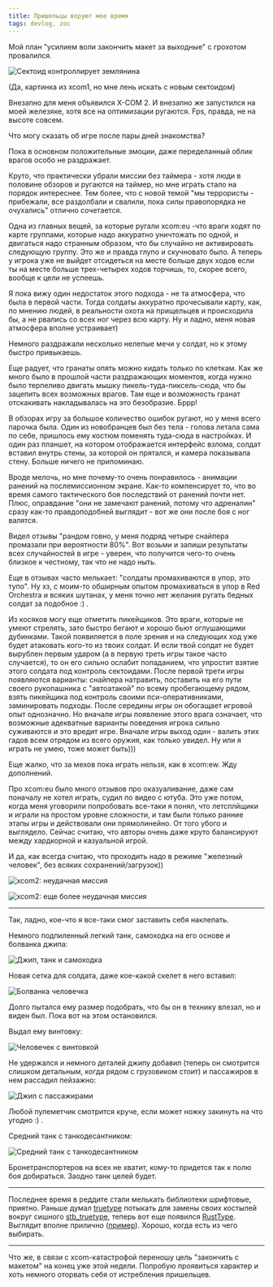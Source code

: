 ```yaml
---
title: Пришельцы воруют мое время
tags: devlog, zoc
---
```


Мой план "усилием воли закончить макет за выходные" с грохотом
провалился.

![Сектоид контроллирует землянина](http://i.imgur.com/uNVSb9c.jpg)

(Да, картинка из xcom1, но мне лень искать с новым сектоидом)

Внезапно для меня объявился X-COM 2. И внезапно же запустился на моей
железяке, хотя все на оптимизации ругаются. Fps, правда, не на высоте
совсем.

Что могу сказать об игре после пары дней знакомства?

Пока в основном положительные эмоции, даже переделанный облик врагов
особо не раздражает.

Круто, что практически убрали миссии без таймера - хотя люди в половине
обзоров и ругаются на таймер, но мне играть стало на порядок интереснее.
Тем более, что с новой темой "мы террористы - прибежали, все раздолбали
и свалили, пока силы правопорядка не очухались" отлично сочетается.

Одна из главных вещей, за которые ругали xcom:eu -что враги ходят по
карте группами, которые надо аккуратно уничтожать по одной, и двигаться
надо странным образом, что бы случайно не активировать следующую группу.
Это же и правда глупо и скучновато было. А теперь у игрока уже не выйдет
отсидеться на месте больше двух ходов если ты на месте больше
трех-четырех ходов торчишь, то, скорее всего, вообще к цели не успеешь.

Я пока вижу один недостаток этого подхода - не та атмосфера, что была в
первой части. Тогда солдаты аккуратно прочесывали карту, как, по мнению
людей, в реальности охота на прищельцев и происходила бы, а не рвались
со всех ног через всю карту. Ну и ладно, меня новая атмосфера вполне
устраивает)

Немного раздражали несколько нелепые мечи у солдат, но к этому быстро
привыкаешь.

Еще радует, что гранаты опять можно кидать только по клеткам. Как же
много было в прошлой части раздражающих моментов, когда нужно было
терпеливо двигать мышку пикель-туда-пиксель-сюда, что бы зацепить всех
возможных врагов. Там еще и возможность гранат отскакивать накладывалась
на это безобразие. Бррр!

В обзорах игру за большое количество ошибок ругают, но у меня всего
парочка была. Один из новобранцев был без тела - голова летала сама по
себе, пришлось ему костюм поменять туда-сюда в настройках. И один раз
планшет, на котором отображается интерфейс взлома, солдат вставил внутрь
стены, за которой он прятался, и камера показывала стену. Больше ничего
не припоминаю.

Вроде мелочь, но мне почему-то очень понравилось - анимации ранений на
послемиссионном экране. Как-то компенсирует то, что во время самого
тактического боя последствий от ранений почти нет. Плюс, оправдание "они
не замечают ранений, потому что адреналин" сразу как-то правдоподобней
выглядит - вот же они после боя с ног валятся.

Видел отзывы "рандом говно, у меня подряд четыре снайпера промазали при
вероятности 80%". Вот возьми и запиши результаты всех случайностей в
игре - уверен, что получится чего-то очень близкое к честному, так что
не надо ныть.

Еще в отзывах часто мелькает: "солдаты промахиваются в упор, это тупо".
Ну хз, с моим-то обширным опытом промахиваться в упор в Red Orchestra и
всяких шутанах, у меня точно нет желания ругать бедных солдат за
подобное :) .

Из косяков могу еще отметить пикейщиков. Это враги, которые не умеют
стрелять, зато быстро бегают и хорошо бьют оглушающими дубинками. Такой
появиляется в поле зрения и на следующих ход уже будет атаковать кого-то
из твоих солдат. И если твой солдат не будет вырублен первым ударом (а в
первую треть игры такое часто случается), то он его сильно ослабит
попаданием, что упростит взятие этого солдата под контроль сектоидами.
После первой трети игры появляются варианты: снайпера натравить,
поставить на его пути своего рукопашника с "автоатакой" по всему
пробегающему рядом, взять пикейщика под контроль своими
пси-оперативниками, заминировать подходы. После середины игры он
обогащает игровой опыт однозначно. Но вначале игры появление этого врага
означает, что возможные адекватные варианты поведения игрока сильно
суживаются и это вредит игре. Вначале игры выход один - валить этих
гадов всем отрядом из всего оружия, как только увидел. Ну или я играть
не умею, тоже может быть)))

Еще жалко, что за мехов пока играть нельзя, как в xcom:ew. Жду
дополнений.

Про xcom:eu было много отзывов про оказуаливание, даже сам поначалу не
хотел играть, судил по видео с ютуба. Это уже потом, когда меня
уговорили попробовать все-таки я понял, что летсплйщики и играли на
простом уровне сложности, и там были только ранние этапы игры и
действовали они прямолинейно. От того убого и выглядело. Сейчас считаю,
что авторы очень даже круто балансируют между хардкорной и казуальной
игрой.

И да, как всегда считаю, что проходить надо в режиме "железный человек",
без всяких сохранений/загрузок))

![xcom2: неудачная миссия](http://i.imgur.com/uSfqLSc.jpg)

![xcom2: еще более неудачная миссия](http://i.imgur.com/OOv9YCx.jpg)

------------------------------------------------------------------------

Так, ладно, кое-что я все-таки смог заставить себя наклепать.

Немного подпиленный легкий танк, самоходка на его основе и болванка
джипа:

![Джип, танк и самоходка](http://i.imgur.com/POQVRr6.png)

Новая сетка для солдата, даже кое-какой скелет в него вставил:

![Болванка человечка](http://i.imgur.com/mDOsTVE.png)

Долго пытался ему размер подобрать, что бы он в технику влезал, но и
виден был. Пока вот на этом остановился.

Выдал ему винтовку:

![Человечек с винтовкой](http://i.imgur.com/0Rghhut.png)

Не удержался и немного деталей джипу добавил (теперь он смотрится
слишком детальным, когда рядом с грузовиком стоит) и пассажиров в нем
рассадил пейзажно:

![Джип с пассажирами](http://i.imgur.com/ihfVxiq.png)

Любой пулеметчик смотрится круче, если может ножку закинуть на что
угодно :) .

Средний танк с танкодесантником:

![Средний танк с танкодесантником](http://i.imgur.com/mzuWZVX.png)

Бронетранспортеров на всех не хватит, кому-то придется так к полю боя
добираться. Заодно танк целей будет.

------------------------------------------------------------------------

Последнее время в реддите стали мелькать библиотеки шрифтовые, приятно.
Раньше думал [truetype](https://github.com/PistonDevelopers/truetype)
потыкать для замены своих костылей вокруг сишного
[stb\_truetype](https://github.com/nothings/stb/blob/master/stb_truetype.h),
теперь вот еще появился
[RustType](https://www.reddit.com/r/rust/comments/44btaz/introducing_rusttype_a_pure_rust_alternative_to).
Выглядит вполне прилично
([пример](https://github.com/dylanede/rusttype/blob/6aa3bfa/examples/simple.rs)).
Хорошо, когда есть из чего выбирать.

------------------------------------------------------------------------

Что же, в связи с xcom-катастрофой переношу цель "закончить с макетом"
на конец уже этой недели. Попробую проявиться характер и хоть немного
оторвать себя от истребления пришельцев.

